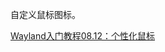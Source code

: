 自定义鼠标图标。

<a href="https://feater.top/wayland/wayland-custom-mouse-icon" target="_blank">Wayland入门教程08.12：个性化鼠标</a>
